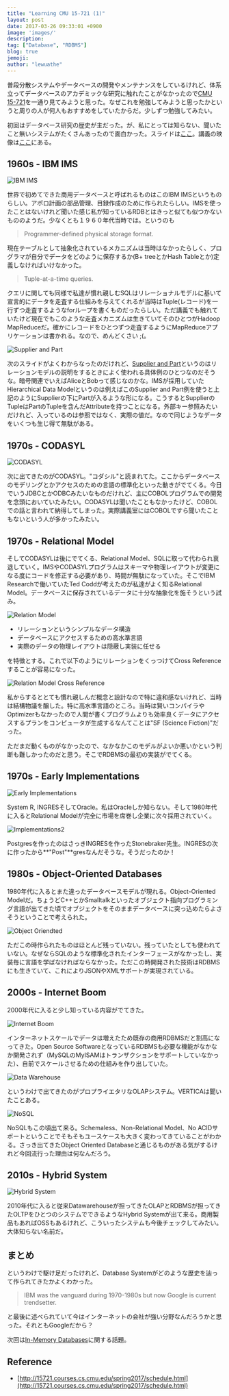 ```yaml
---
title: "Learning CMU 15-721 (1)"
layout: post
date: 2017-03-26 09:33:01 +0900
image: 'images/'
description:
tag: ["Database", "RDBMS"]
blog: true
jemoji:
author: "lewuathe"
---
```


普段分散システムやデータベースの開発やメンテナンスをしているけれど、体系立ってデータベースのアカデミックな研究に触れたことがなかったので[CMU 15-721](http://15721.courses.cs.cmu.edu/spring2017/schedule.html)を一通り見てみようと思った。なぜこれを勉強してみようと思ったかというと周りの人が何人もおすすめをしていたからだ。少しずつ勉強してみたい。

初回はデータベース研究の歴史が主だった。が、私にとっては知らない、聞いたこと無いシステムがたくさんあったので面白かった。スライドは[ここ](http://15721.courses.cs.cmu.edu/spring2017/slides/01-intro.pdf)。講義の映像は[ここ](https://www.youtube.com/watch?v=UGMLKsma_VU&feature=youtu.be)にある。

## 1960s - IBM IMS

![IBM IMS](images/posts/2017-03-25-cmu-1/ibm-ims.png)

世界で初めてできた商用データベースと呼ばれるものはこのIBM IMSというものらしい。アポロ計画の部品管理、目録作成のために作られたらしい。IMSを使ったことはないけれど聞いた感じ私が知っているRDBとはきっと似ても似つかないもののようだ。少なくとも１９６０年代当時では。というのも

> Programmer-defined physical storage format.

現在テーブルとして抽象化されているメカニズムは当時はなかったらしく、プログラマが自分でデータをどのように保存するか(B+ treeとかHash Tableとか)定義しなければいけなかった。

> Tuple-at-a-time queries.

クエリに関しても同様で私達が慣れ親しむSQLはリレーショナルモデルに基いて宣言的にデータを走査する仕組みを与えてくれるが当時はTuple(レコード)を一行ずつ走査するようなforループを書くものだったらしい。ただ講義でも触れていたけど現在でもこのような走査メカニズムは生きていてそのひとつがHadoop MapReduceだ。確かにレコードをひとつずつ走査するようにMapReduceアプリケーションは書かれる。なので、めんどくさい ;(。

![Supplier and Part](images/posts/2017-03-25-cmu-1/supplier-part-1.png)

次のスライドがよくわからなったのだけれど、[Supplier and Part](https://en.wikipedia.org/wiki/Suppliers_and_Parts_database)というのはリレーションモデルの説明をするときによく使われる具体例のひとつなのだそうな。暗号関連でいえばAliceとBobって感じなのかな。IMSが採用していたHierarchical Data Modelというのは例えばこのSupplier and Part例を使うと上記のようにSupplierの下にPartが入るような形になる。こうするとSupplierのTupleはPartのTupleを含んだAttributeを持つことになる。外部キー参照みたいだけれど、入っているのは参照ではなく、実際の値だ。なので同じようなデータをいくつも生じ得て無駄がある。

## 1970s - CODASYL

![CODASYL](images/posts/2017-03-25-cmu-1/codasyl.png)

次に出てきたのがCODASYL。"コダシル"と読まれてた。ここからデータベースのモデリングとかアクセスのための言語の標準化といった動きがでてくる。今日でいうJDBCとかODBCみたいなものだけれど、主にCOBOLプログラムでの開発を念頭においていたみたい。CODASYLは聞いたこともなかったけど、COBOLでの話と言われて納得してしまった。実際講義室にはCOBOLですら聞いたこともないという人が多かったみたい。

## 1970s - Relational Model

そしてCODASYLは後にでてくる、Relational Model、SQLに取って代わられ衰退していく。IMSやCODASYLプログラムはスキーマや物理レイアウトが変更になる度にコードを修正する必要があり、時間が無駄になっていた。そこでIBM Researchで働いていたTed Coddが考えたのが私達がよく知るRelational Model。データベースに保存されているデータに十分な抽象化を施そうという試み。

![Relation Model](images/posts/2017-03-25-cmu-1/relational-model.png)

- リレーションというシンプルなデータ構造
- データベースにアクセスするための高水準言語
- 実際のデータの物理レイアウトは隠蔽し実装に任せる

を特徴とする。これで以下のようにリレーションをくっつけてCross Referenceすることが容易になった。

![Relation Model Cross Reference](images/posts/2017-03-25-cmu-1/relational-cross-reference.png)

私からするととても慣れ親しんだ概念と設計なので特に違和感ないけれど、当時は結構物議を醸した。特に高水準言語のところ。当時は賢いコンパイラやOptimizerもなかったので人間が書くプログラムよりも効率良くデータにアクセスするプランをコンピュータが生成するなんてことは"SF (Science Fiction)"だった。

ただまだ動くものがなかったので、なかなかこのモデルがよいか悪いかという判断も難しかったのだと思う。そこでRDBMSの最初の実装がでてくる。

## 1970s - Early Implementations

![Early Implementations](images/posts/2017-03-25-cmu-1/implementations.png)

System R, INGRESそしてOracle。私はOracleしか知らない。そして1980年代に入るとRelational Modelが完全に市場を席巻し企業に次々採用されていく。


![Implementations2](images/posts/2017-03-25-cmu-1/implementations2.png)

Postgresを作ったのはさっきINGRESを作ったStonebraker先生。INGRESの次に作ったから**"Post"**gresなんだそうな。そうだったのか！

## 1980s - Object-Oriented Databases

1980年代に入るとまた違ったデータベースモデルが現れる。Object-Oriented Modelだ。ちょうどC++とかSmalltalkといったオブジェクト指向プログラミング言語が出てきた頃でオブジェクトをそのままデータベースに突っ込めたらよさそうということで考えられた。

![Object Oriendted](images/posts/2017-03-25-cmu-1/object-oriented.png)

ただこの時作られたものはほとんど残っていない。残っていたとしても使われていない。なぜならSQLのような標準化されたインターフェースがなかったし、実装毎に言語を学ばなければならなかった。ただこの時開発された技術はRDBMSにも生きていて、これによりJSONやXMLサポートが実現されている。

## 2000s - Internet Boom

2000年代に入ると少し知っている内容がでてきた。

![Internet Boom](images/posts/2017-03-25-cmu-1/internet-boom.png)

インターネットスケールでデータは増えたため既存の商用RDBMSだと割高になってきた。Open Source SoftwareとなっているRDBMSも必要な機能がなかなか開発されず（MySQLのMyISAMはトランザクションをサポートしていなかった）、自前でスケールさせるための仕組みを作り出していた。

![Data Warehouse](images/posts/2017-03-25-cmu-1/data-warehouse.png)

というわけで出てきたのがプロプライエタリなOLAPシステム。VERTICAは聞いたことある。

![NoSQL](images/posts/2017-03-25-cmu-1/nosql.png)

NoSQLもこの頃出て来る。Schemaless、Non-Relational Model、No ACIDサポートということでそもそもユースケースも大きく変わってきていることがわかる。さっき出てきたObject Oriented Databaseと通じるものがある気がするけれど今回流行った理由は何なんだろう。

## 2010s - Hybrid System

![Hybrid System](images/posts/2017-03-25-cmu-1/hybrid.png)

2010年代に入ると従来Datawarehouseが担ってきたOLAPとRDBMSが担ってきたOLTPをひとつのシステムでできるようなHybrid Systemが出て来る。商用製品もあればOSSもあるけれど、こういったシステムも今後チェックしてみたい。大体知らない名前だ。

## まとめ

というわけで駆け足だったけれど、Database Systemがどのような歴史を辿って作られてきたかよくわかった。

> IBM was the vanguard during 1970-1980s but now Google is current trendsetter.

と最後に述べられていて今はインターネットの会社が強い分野なんだろうかと思った。それともGoogleだから？

次回は[In-Memory Databases](http://15721.courses.cs.cmu.edu/spring2017/slides/02-inmemory.pdf)に関する話題。

## Reference

- [http://15721.courses.cs.cmu.edu/spring2017/schedule.html](http://15721.courses.cs.cmu.edu/spring2017/schedule.html)
